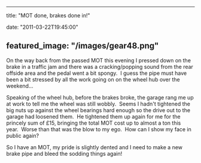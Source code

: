 
---
title: "MOT done, brakes done in!"

date: "2011-03-22T19:45:00"

featured_image: "/images/gear48.png"
---


On the way back from the passed MOT this evening I pressed down on the brake in a traffic jam and there was a cracking/popping sound from the rear offside area and the pedal went a bit spongy.  I guess the pipe must have been a bit stressed by all the work going on on the wheel hub over the weekend...

Speaking of the wheel hub, before the brakes broke, the garage rang me up at work to tell me the wheel was still wobbly.  Seems I hadn't tightened the big nuts up against the wheel bearings hard enough so the drive out to the garage had loosened them.  He tightened them up again for me for the princely sum of £15, bringing the total MOT cost up to almost a ton this year.  Worse than that was the blow to my ego.  How can I show my face in public again?

So I have an MOT, my pride is slightly dented and I need to make a new brake pipe and bleed the sodding things again!